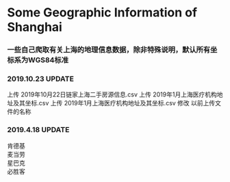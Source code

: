 # Some Geographic Information of Shanghai 
### 一些自己爬取有关上海的地理信息数据，除非特殊说明，默认所有坐标系为WGS84标准

### 2019.10.23 UPDATE
上传 2019年10月22日链家上海二手房源信息.csv
上传 2019年1月上海医疗机构地址及其坐标.csv
上传 2019年1月上海医疗机构地址及其坐标.csv
修改 以前上传文件的名称

### 2019.4.18 UPDATE  
肯德基  
麦当劳  
星巴克  
必胜客  

